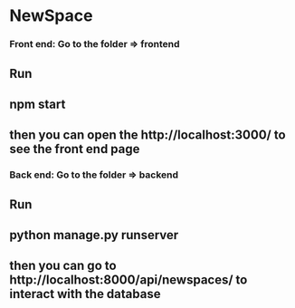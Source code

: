 # NewSpace

### Front end: Go to the folder => frontend
## Run
## npm start
## then you can open the http://localhost:3000/ to see the front end page


### Back end: Go to the folder => backend
## Run
## python manage.py runserver
## then you can go to  http://localhost:8000/api/newspaces/ to interact with the database
